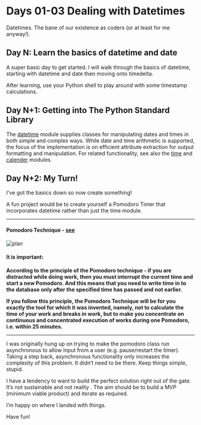 # Days 01-03 Dealing with Datetimes

Datetimes. The bane of our existence as coders (or at least for me anyway!).

## Day N: Learn the basics of datetime and date

A super basic day to get started. I will walk through the basics of datetime, starting with datetime and date then moving onto timedelta.

After learning, use your Python shell to play around with some timestamp calculations.

## Day N+1: Getting into The Python Standard Library

The [datetime](https://docs.python.org/3.2/library/datetime.html#module-datetime) module supplies classes for manipulating dates and times in both simple and complex ways. While date and time arithmetic is supported, the focus of the implementation is on efficient attribute extraction for output formatting and manipulation. For related functionality, see also the [time](https://docs.python.org/3.2/library/time.html#module-time) and [calender](https://docs.python.org/3.2/library/calendar.html#module-calendar) modules.


## Day N+2: My Turn!

I've got the basics down so now create something!

A fun project would be to create yourself a Pomodoro Timer that incorporates datetime rather than just the time module.

---

#### Pomodoro Technique - [see](https://en.wikipedia.org/wiki/Pomodoro_Technique)

![plan](https://user-images.githubusercontent.com/12321741/72369481-459b5180-3711-11ea-9bb6-e6eed7a4a1e4.jpg)

#### It is important:
**According to the principle of the Pomodoro technique - if you are
distracted while doing work, then you must interrupt the current time
and start a new Pomodoro. And this means that you need to write time in to
the database only after the specified time has passed and not earlier.**

**If you follow this principle, the Pomodoro Technique will be for you exactly 
the tool for which it was invented, namely, not to calculate the time of your 
work and breaks in work, but to make you concentrate on continuous and 
concentrated execution of works during one Pomodoro, i.e. within 25 minutes.**

---

I was originally hung up on trying to make the pomodoro class run asynchronous to allow input from a user (e.g. pause/restart the timer). Taking a step back, asynchronous functionality only increases the complexity of this problem. It didn’t need to be there. Keep things simple, stupid.

I have a tendency to want to build the perfect solution right out of the gate. It’s not sustainable and not reality . The aim should be to build a MVP (minimum viable product) and iterate as required.

I’m happy on where I landed with things.

Have fun!
